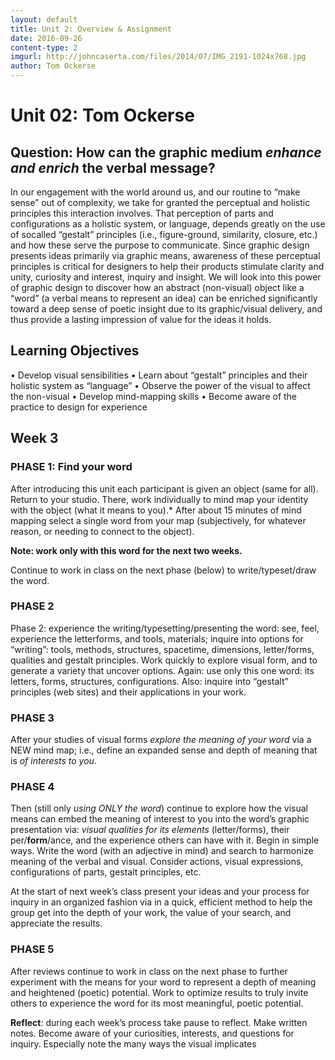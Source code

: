 ```yaml
---
layout: default
title: Unit 2: Overview & Assignment
date: 2016-09-26
content-type: 2
imgurl: http://johncaserta.com/files/2014/07/IMG_2191-1024x768.jpg
author: Tom Ockerse
---
```


# Unit 02: Tom Ockerse


## Question: How can the graphic medium *enhance and enrich* the verbal message?

In our engagement with the world around us, and our routine to “make sense” out of complexity, we
take for granted the perceptual and holistic principles this interaction involves. That perception of
parts and configurations as a holistic system, or language, depends greatly on the use of socalled
“gestalt” principles (i.e., figure-ground, similarity, closure, etc.) and how these serve the
purpose to communicate. Since graphic design presents ideas primarily via graphic means, awareness
of these perceptual principles is critical for designers to help their products stimulate clarity and unity,
curiosity and interest, inquiry and insight. We will look into this power of graphic design to discover
how an abstract (non-visual) object like a “word” (a verbal means to represent an idea) can be
enriched significantly toward a deep sense of poetic insight due to its graphic/visual delivery, and thus
provide a lasting impression of value for the ideas it holds.

## Learning Objectives

• Develop visual sensibilities
• Learn about “gestalt” principles and their holistic system as “language”
• Observe the power of the visual to affect the non-visual
• Develop mind-mapping skills
• Become aware of the practice to design for experience


## Week 3

### PHASE 1: Find your word

After introducing this unit each participant is given an object (same for all). Return to your studio.
There, work individually to mind map your identity with the object (what it means to you).*
After about 15 minutes of mind mapping select a single word from your map (subjectively,
for whatever reason, or needing to connect to the object).

**Note: work only with this word for the next two weeks.**

Continue to work in class on the next phase (below) to write/typeset/draw the word.



### PHASE 2  

Phase 2: experience the writing/typesetting/presenting the word: see, feel, experience the
letterforms, and tools, materials; inquire into options for “writing”: tools, methods, structures, spacetime,
dimensions, letter/forms, qualities and gestalt principles.
Work quickly to explore visual form, and to generate a variety that uncover options.
Again: use only this one word: its letters, forms, structures, configurations.
Also: inquire into “gestalt” principles (web sites) and their applications in your work.


### PHASE 3

After your studies of visual forms *explore the meaning of your word* via a NEW
mind map; i.e., define an expanded sense and depth of meaning that is *of interests to you*.

### PHASE 4

Then (still only *using ONLY the word*) continue to explore how the visual means can
embed the meaning of interest to you into the word’s graphic presentation via: *visual qualities
for its elements* (letter/forms), their per/**form**/ance, and the experience others can have with it.
Begin in simple ways. Write the word (with an adjective in mind) and search to harmonize meaning of
the verbal and visual. Consider actions, visual expressions, configurations of parts, gestalt principles,
etc.

At the start of next week’s class present your ideas and your process for inquiry in an organized fashion via in a quick, efficient method to help the group get into the depth of your work, the value of your search, and appreciate the results.

### PHASE 5

After reviews continue to work in class on the next phase to further experiment with the means for your word to represent a depth of meaning and heightened (poetic) potential. Work to optimize results to truly invite others to experience the word for its most meaningful, poetic potential.

**Reflect**: during each week’s process take pause to reflect. Make written notes. Become aware of
your curiosities, interests, and questions for inquiry. Especially note the many ways the visual
implicates
